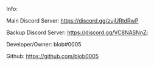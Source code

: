 Info:

Main Discord Server: https://discord.gg/zujURtdRwP

Backup Discord Server: https://discord.gg/VC8NASNnZj

Developer/Owner: blob#0005

Github: https://github.com/blob0005